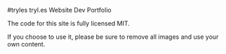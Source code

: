 #tryles
tryl.es Website Dev Portfolio

The code for this site is fully licensed MIT.

If you choose to use it, please be sure to remove all images and use your own content.